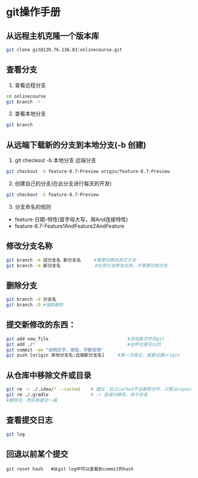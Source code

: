 # git操作手册

## 从远程主机克隆一个版本库
```bash
git clone git@120.76.136.83:onlinecourse.git

```

## 查看分支
1. 查看远程分支

```bash
cd onlinecourse
git branch -r

```

2. 查看本地分支

```bash
git branch

```

## 从远端下载新的分支到本地分支(-b 创建)
1. git checkout -b 本地分支 远端分支

```bash
git checkout -b feature-8.7-Preview origin/feature-8.7-Preview
```

2. 创建自己的分支(在此分支进行每天的开发)
```bash
git checkout -b feature-8.7-Preview
```

3. 分支命名的规则

* feature-日期-特性(首字母大写，用And连接特性)
* feature-8.7-Feature1AndFeature2AndFeature


## 修改分支名称
```bash
git branch -m 旧分支名 新分支名     #需要切换到其它分支
git branch -m 新分支名             #在原分支修改名称，不需要切换分支
```


## 删除分支
```bash
git branch -d 分支名
git branch -D #强制删除
```


## 提交新修改的东西：
```bash
git add new_file                              #添加新文件到git
git add ./*                                   #这样也是可以的
git commit -am "说明文字，简短，字数有限"
git push [origin 本地分支名:远端新分支名]     #第一次提交，需要设置origin
```

## 从仓库中移除文件或目录
```bash
git rm -r ./.idea/* --cached    # 建议：加上cached不会删除文件，只是从repos中移除
git rm ./.gradle                # -r 是递归移除，用于目录
#删除完，然后再提交一遍
```

## 查看提交日志
```bash
git log
```

## 回退以前某个提交
```
git reset hash   #从git log中可以查看到commit的hash
```
